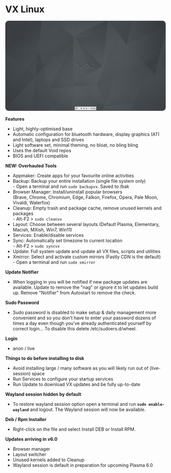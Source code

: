 # VX Linux
<img src="https://github.com/VX-Linux/main/blob/main/preview.jpg" style="width:960px;border-radius:10px!important;">

**Features**
- Light, highly-optimised base
- Automatic configuration for bluetooth hardware, display graphics (ATI and Intel), laptops and SSD drives
- Light software set, minimal theming, no bloat, no bling bling
- Uses the default Void repos
- BIOS and UEFI compatible

**NEW: Overhauled Tools**
- Appmaker: Create apps for your favourite online activities
- Backup: Backup your entire installation (single file system only)<br>- Open a terminal and run <code>sudo backupvx</code>. Saved to /bak
- Browser Manager: Install/uninstall popular browsers<br>(Brave, Chrome, Chromium, Edge, Falkon, Firefox, Opera, Pale Moon, Vivaldi, Waterfox)
- Cleanup: Empty trash and package cache, remove unused kernels and packages<br>- Alt-F2 > <code>sudo cleanvx</code>
- Layout: Choose between several layouts (Default Plasma, Elementary, Macish, MXish, Win7, Win11)
- Services: Enable/disable services
- Sync: Automatically set timezone to current location<br>- Alt-F2 > <code>sudo syncvx</code>
- Update: Full system update and update all VX files, scripts and utilities
- Xmirror: Select and activate custom mirrors (Fastly CDN is the default)<br>- Open a terminal and run <code>sudo xmirror</code>

**Update Notifier**
- When logging in you will be notified if new package updates are available. Update to remove the "nag" or ignore it to let updates build up. Remove "Notifier" from Autostart to remove the check.

**Sudo Password**
- Sudo password is disabled to make setup & daily management more convenient and so you don't have to enter your password dozens of times a day even though you've already authenticated yourself by correct login... To disable this delete /etc/sudoers.d/wheel. 

**Login**
- anon / live

**Things to do before installing to disk**
- Avoid installing large / many software as you will likely run out of (live-session) space
- Run Services to configure your startup services
- Run Update to download VX updates and be fully up-to-date

**Wayland session hidden by default**
- To restore wayland session option open a terminal and run <code><b>sudo enable-wayland</b></code> and logout. The Wayland session will now be available.

**Deb / Rpm Installer**
- Right-click on the file and select Install DEB or Install RPM.

**Updates arriving in v6.0**
- Browser manager
- Layout switcher
- Unused kernels added to Cleanup
- Wayland session is default in preparation for upcoming Plasma 6.0
